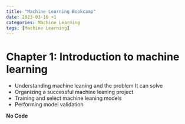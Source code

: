 ```yaml
---
title: "Machine Learning Bookcamp"
date: 2023-03-16 +1
categories: Machine Learning 
tags: [Machine Learning]
--- 
```

# Chapter 1: Introduction to machine learning

- Understanding machine leaning and the problem It can solve
- Organizing a successful machine leaning project
- Training and select machine leaning models
- Performing model validation 

**No Code**

